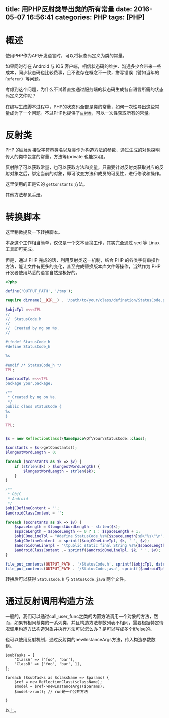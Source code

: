 title: 用PHP反射类导出类的所有常量
date: 2016-05-07 16:56:41
categories: PHP
tags: [PHP]
---

# 概述

使用PHP作为API开发语言时，可以将状态码定义为类的常量。

如果同时存在 Android 与 iOS 客户端，相信状态码的维护、沟通多少会带来一些成本，同步状态码也比较费事，且不说存在概念不一致，拼写错误（譬如当年的 `Referer`）等问题。

考虑到这个问题，为什么不试着直接通过服务端的状态码生成各自语言所需的状态码定义文件呢？

在编写生成脚本过程中，PHP的状态码全部是类的常量，如何一次性导出这些常量成为了一个问题。不过PHP也提供了[`反射类`](http://php.net/manual/en/class.reflectionclass.php)，可以一次性获取所有的常量。

<!-- more -->

# 反射类

PHP 的[`反射类`](http://php.net/manual/en/class.reflectionclass.php) 接受字符串类名以及类作为构造方法的参数，通过生成的对象探明传入的类中包含的常量，方法等(private 也能探明)。

反射除了可以获取常量，也可以获取方法和变量，只需要针对反射类获取对应的反射对象之后，绑定当前的对象，即可改变方法和成员的可见性，进行修改和操作。

这里使用的正是它的 `getConstants` 方法。

其他方法参见[手册]((http://php.net/manual/en/class.reflectionclass.php))。

# 转换脚本

这里稍微提及一下转换脚本。

本身这个工作相当简单，仅仅是一个文本替换工作，其实完全通过 sed 等 Linux 工具即可完成。

但是，通过 PHP 完成的话，利用反射类这一机制，结合 PHP 的各类字符串操作方法，能让文件有更多的变化，甚至完成替换版本库文件等操作，当然作为 PHP 开发者使用熟悉的语言自然是极好的。

```php
<?php

define('OUTPUT_PATH', '/tmp');

require dirname(__DIR__) . '/path/to/your/class/defination/StatusCode.php';

$objcTpl =<<<TPL
//
//  StatusCode.h
//
//  Created by ng on %s.
//

#ifndef StatusCode_h
#define StatusCode_h

%s

#endif /* StatusCode_h */
TPL;

$androidTpl =<<<TPL
package your.package;

/**
 * Created by ng on %s.
 */
public class StatusCode {
%s
}

TPL;


$s = new ReflectionClass(\NameSpace\Of\Your\StatusCode::class);

$constants = $s->getConstants();
$longestWordLength = 0;

foreach ($constants as $k => $v) {
    if (strlen($k) > $longestWordLength) {
        $longestWordLength = strlen($k);
    }
}

/**
 * ObjC
 * Android
 */
$objCDefineContent = '';
$androidClassContent = '';

foreach ($constants as $k => $v) {
    $spaceLength = $longestWordLength - strlen($k);
    $spaceLength = $spaceLength <= 0 ? 1 : $spaceLength + 1;
    $objCOneLineTpl = "#define StatusCode_%s%{$spaceLength}s@\"%s\"\n";
    $objCDefineContent .= sprintf($objCOneLineTpl, $k, ' ', $v);
    $androidOneLineTpl = "\tpublic static final String %s%{$spaceLength}s= \"%s\";\n";
    $androidClassContent .= sprintf($androidOneLineTpl, $k, ' ', $v);
}

file_put_contents(OUTPUT_PATH . '/StatusCode.h', sprintf($objcTpl, date('Y/m/d'), trim($objCDefineContent, "\n")));
file_put_contents(OUTPUT_PATH . '/StatusCode.java', sprintf($androidTpl, date('Y/m/d'), trim($androidClassContent, "\n")));
```

转换后可以获得 `StatusCode.h` 与 `StatusCode.java` 两个文件。

# 通过反射调用构造方法

一般的，我们可以通过call_user_func之类的内置方法调用一个对象的方法，然而，如果有相同基类的一系列类，并且构造方法参数列表不相同，需要根据特定情况调用构造方法构造对象并执行方法可以怎么办？是可以写成多个if/else的。

也可以使用反射机制，通过反射类的newInstanceArgs方法，传入构造参数数组。

```
$subTasks = [
    'ClassA' => ['foo', 'bar'],
    'ClassB' => ['foo', 'bar', 1],
];

foreach ($subTasks as $className => $params) {
	$ref = new ReflectionClass($className);
	$model = $ref->newInstanceArgs($params);
	$model->run(); // run是一个公共方法

}
```

以上。


